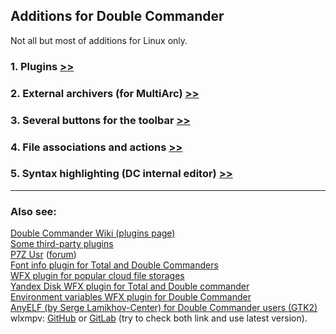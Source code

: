 Additions for Double Commander
------------------------------

Not all but most of additions for Linux only.

### 1. Plugins [>>](plugins.md)

### 2. External archivers (for MultiArc) [>>](multiarc.ini.md)

### 3. Several buttons for the toolbar [>>](buttons.md)

### 4. File associations and actions [>>](extassoc.xml.md)

### 5. Syntax highlighting (DC internal editor) [>>](highlighters)

---
### Also see:
[Double Commander Wiki (plugins page)](https://github.com/doublecmd/doublecmd/wiki/Plugins)<br>
[Some third-party plugins](https://github.com/doublecmd/plugins)<br>
[P7Z Usr](https://github.com/ikk00/p7z-usr) ([forum](https://doublecmd.sourceforge.io/forum/viewtopic.php?f=5&t=3339))<br>
[Font info plugin for Total and Double Commanders](https://github.com/danpla/wdx_fontinfo)<br>
[WFX plugin for popular cloud file storages](https://github.com/ivanenko/cloud_storage)<br>
[Yandex Disk WFX plugin for Total and Double commander](https://github.com/ivanenko/ydisk_commander)<br>
[Environment variables WFX plugin for Double Commander](https://github.com/ivanenko/env_vars_commander)<br>
[AnyELF (by Serge Lamikhov-Center) for Double Commander users (GTK2)](https://github.com/Pasha-From-Russia/AnyELF-for-Double-Commander)<br>
wlxmpv: [GitHub](https://github.com/bayarookie/wlxmpv) or [GitLab](https://gitlab.com/bayarookie/wlxmpv) (try to check both link and use latest version).
